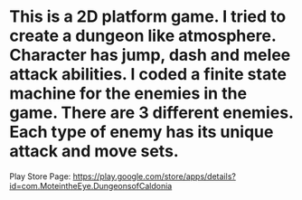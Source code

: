# This is a 2D platform game. I tried to create a dungeon like atmosphere. Character has jump, dash and melee attack abilities. I coded a finite state machine for the enemies in the game. There are 3 different enemies. Each type of enemy has its unique attack and move sets.
Play Store Page: https://play.google.com/store/apps/details?id=com.MoteintheEye.DungeonsofCaldonia
